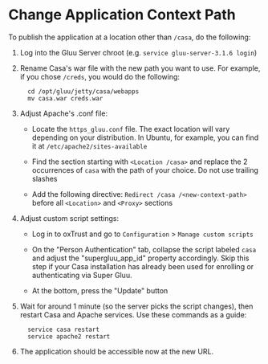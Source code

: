 # Change Application Context Path

To publish the application at a location other than `/casa`, do the following:

1. Log into the Gluu Server chroot (e.g. `service gluu-server-3.1.6 login`)       
      
1. Rename Casa's war file with the new path you want to use. For example, if you chose `/creds`, you would do the following:    
   
    ```  
      cd /opt/gluu/jetty/casa/webapps  
      mv casa.war creds.war      
    ```  
1. Adjust Apache's .conf file:    

    - Locate the `https_gluu.conf` file. The exact location will vary depending on your distribution. In Ubuntu, for example, you can find it at `/etc/apache2/sites-available`
   
    - Find the section starting with `<Location /casa>` and replace the 2 occurrences of `casa` with the path of your choice. Do not use trailing slashes   

    - Add the following directive: `Redirect /casa /<new-context-path>` before all `<Location>` and `<Proxy>` sections

1. Adjust custom script settings:    

    - Log in to oxTrust and go to `Configuration` > `Manage custom scripts`
   
    - On the "Person Authentication" tab, collapse the script labeled `casa` and adjust the "supergluu_app_id" property accordingly. Skip this step if your Casa installation has already been used for enrolling or authenticating via Super Gluu.
   
    - At the bottom, press the "Update" button

1. Wait for around 1 minute (so the server picks the script changes), then restart Casa and Apache services. Use these commands as a guide:    

    ```  
      service casa restart    
      service apache2 restart      
    ```  

1. The application should be accessible now at the new URL.
